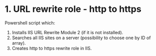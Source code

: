 # 1. URL rewrite role - http to https

Powershell script which:
1. Installs IIS URL Rewrite Module 2 (if it is not installed).
2. Searches all IIS sites on a server (possibility to choose one by ID of array).
3. Creates http to https rewrite role in IIS.
